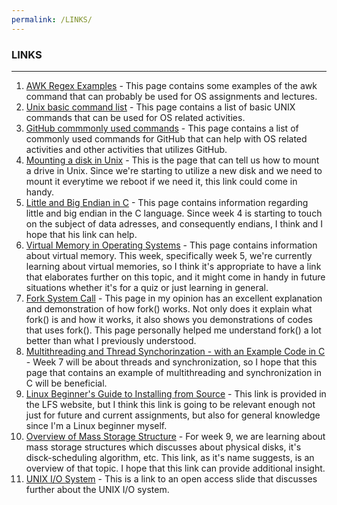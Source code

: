 ```yaml
---
permalink: /LINKS/
---
```


### LINKS
---
1. [AWK Regex Examples](https://www.tutorialspoint.com/awk/awk_regular_expressions.htm) - This page contains some examples of the awk command that can probably be used for OS assignments and lectures.
2. [Unix basic command list](http://mally.stanford.edu/~sr/computing/basic-unix.html) - This page contains a list of basic UNIX commands that can be used for OS related activities.
3. [GitHub commmonly used commands](https://github.com/joshnh/Git-Commands) - This page contains a list of commonly used commands for GitHub that can help with OS related activities and other activities that utilizes GitHub.
4. [Mounting a disk in Unix](https://osp4diss.vlsm.org/W03-03.html) - This is the page that can tell us how to mount a drive in Unix. Since we're starting to utilize a new disk and we need to mount it everytime we reboot if we need it, this link could come in handy.
5. [Little and Big Endian in C](https://www.geeksforgeeks.org/little-and-big-endian-mystery/) - This page contains information regarding little and big endian in the C language. Since week 4 is starting to touch on the subject of data adresses, and consequently endians, I think and I hope that his link can help.
6. [Virtual Memory in Operating Systems](https://www.geeksforgeeks.org/virtual-memory-in-operating-system/) - This page contains information about virtual memory. This week, specifically week 5, we're currently learning about virtual memories, so I think it's appropriate to have a link that elaborates further on this topic, and it might come in handy in future situations whether it's for a quiz or just learning in general.
7. [Fork System Call](https://www.geeksforgeeks.org/fork-system-call/) - This page in my opinion has an excellent explanation and demonstration of how fork() works. Not only does it explain what fork() is and how it works, it also shows you demonstrations of codes that uses fork(). This page personally helped me understand fork() a lot better than what I previously understood.
8. [Multithreading and Thread Synchorinzation - with an Example Code in C](https://www.linkedin.com/pulse/multithreading-thread-synchronization-example-code-c-pratik-parvati/) - Week 7 will be about threads and synchronization, so I hope that this page that contains an example of multithreading and synchronization in C will be beneficial.
9. [Linux Beginner's Guide to Installing from Source](http://moi.vonos.net/linux/beginners-installing-from-source/) - This link is provided in the LFS website, but I think this link is going to be relevant enough not just for future and current assignments, but also for general knowledge since I'm a Linux beginner myself.
10. [Overview of Mass Storage Structure](https://padakuu.com/article/175-overview-of-mass-storage-structure) - For week 9, we are learning about mass storage structures which discusses about physical disks, it's disck-scheduling algorithm, etc. This link, as it's name suggests, is an overview of that topic. I hope that this link can provide additional insight.
11. [UNIX I/O System](http://www.cse.chalmers.se/edu/year/2012/course/EDA092/SLIDES/11-IO-systems.pdf) - This is a link to an open access slide that discusses further about the UNIX I/O system. 
